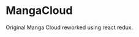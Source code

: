 # MangaCloud
Original Manga Cloud reworked using react redux.

<img src="https://user-images.githubusercontent.com/48161673/105795812-797f9880-5f5b-11eb-9b84-31c3b67d5fee.jpg" width="10">
<img src="https://user-images.githubusercontent.com/48161673/105795815-7b495c00-5f5b-11eb-97ff-423937acec36.jpg" width="10">

<img src="https://user-images.githubusercontent.com/48161673/105795824-7dabb600-5f5b-11eb-9936-0dcbb8b93f86.jpg" width="10">
